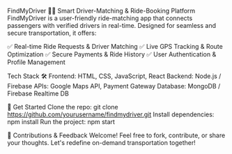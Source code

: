 FindMyDriver 🚗📍
Smart Driver-Matching & Ride-Booking Platform
FindMyDriver is a user-friendly ride-matching app that connects passengers with verified drivers in real-time. Designed for seamless and secure transportation, it offers:

✅ Real-time Ride Requests & Driver Matching
✅ Live GPS Tracking & Route Optimization
✅ Secure Payments & Ride History
✅ User Authentication & Profile Management

Tech Stack 🛠️
Frontend: HTML, CSS, JavaScript, React
Backend: Node.js / Firebase 
APIs: Google Maps API, Payment Gateway
Database: MongoDB / Firebase Realtime DB 

🚀 Get Started
Clone the repo: git clone https://github.com/yourusername/findmydriver.git
Install dependencies: npm install
Run the project: npm start

📌 Contributions & Feedback Welcome!
Feel free to fork, contribute, or share your thoughts. Let's redefine on-demand transportation together! 

